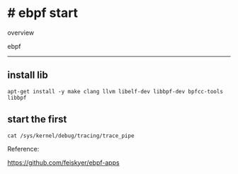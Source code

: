 #  # ebpf start



overview

ebpf









---

## install lib
```
apt-get install -y make clang llvm libelf-dev libbpf-dev bpfcc-tools libbpf
```

## start the first 
```
cat /sys/kernel/debug/tracing/trace_pipe
```

Reference:     

https://github.com/feiskyer/ebpf-apps      
